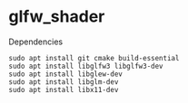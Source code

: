 # glfw_shader

Dependencies

```
sudo apt install git cmake build-essential
sudo apt install libglfw3 libglfw3-dev
sudo apt install libglew-dev
sudo apt install libglm-dev
sudo apt install libx11-dev
```